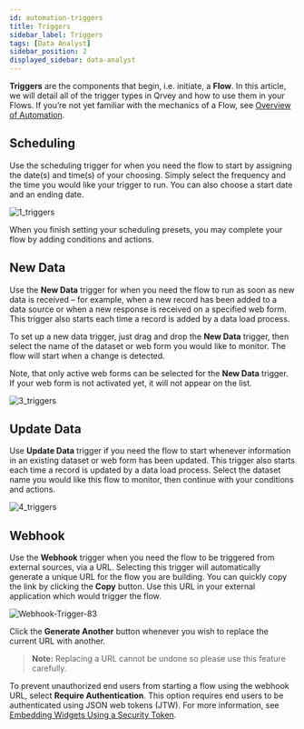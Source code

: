 ```yaml
---
id: automation-triggers
title: Triggers
sidebar_label: Triggers
tags: [Data Analyst]
sidebar_position: 2
displayed_sidebar: data-analyst
---
```


<div style={{textAlign: "justify"}}>

**Triggers** are the components that begin, i.e. initiate, a **Flow**. In this article, we will detail all of the trigger types in Qrvey and how to use them in your Flows. If you’re not yet familiar with the mechanics of a Flow, see [Overview of Automation](../09-Automation/overview-of-automation.md).

## Scheduling
Use the scheduling trigger for when you need the flow to start by assigning the date(s) and time(s) of your choosing. Simply select the frequency and the time you would like your trigger to run. You can also choose a start date and an ending date.

![1_triggers](https://s3.amazonaws.com/cdn.qrvey.com/documentation_assets/ui-docs/automation/3.4.6.2_triggers/1_triggers.png#thumbnail)


When you finish setting your scheduling presets, you may complete your flow by adding conditions and actions.

## New Data
Use the **New Data** trigger for when you need the flow to run as soon as new data is received – for example, when a new record has been added to a data source or when a new response is received on a specified web form. This trigger also starts each time a record is added by a data load process.

To set up a new data trigger, just drag and drop the **New Data** trigger, then select the name of the dataset or web form you would like to monitor. The flow will start when a change is detected.

Note, that only active web forms can be selected for the **New Data** trigger. If your web form is not activated yet, it will not appear on the list.

![3_triggers](https://s3.amazonaws.com/cdn.qrvey.com/documentation_assets/ui-docs/automation/3.4.6.2_triggers/3_triggers.png#thumbnail)

## Update Data
Use **Update Data** trigger if you need the flow to start whenever information in an existing dataset or web form has been updated. This trigger also starts each time a record is updated by a data load process. Select the dataset name you would like this flow to monitor, then continue with your conditions and actions. 

![4_triggers](https://s3.amazonaws.com/cdn.qrvey.com/documentation_assets/ui-docs/automation/3.4.6.2_triggers/4_triggers.png#thumbnail)

## Webhook
Use the **Webhook** trigger when you need the flow to be triggered from external sources, via a URL. Selecting this trigger will automatically generate a unique URL for the flow you are building. You can quickly copy the link by clicking the **Copy** button. Use this URL in your external application which would trigger the flow.

![Webhook-Trigger-83](https://s3.amazonaws.com/cdn.qrvey.com/documentation_assets/ui-docs/automation/Webhook-Trigger-83.png)

Click the **Generate Another** button whenever you wish to replace the current URL with another. 

>**Note:** Replacing a URL cannot be undone so please use this feature carefully.

To prevent unauthorized end users from starting a flow using the webhook URL, select **Require Authentication**. This option requires end users to be authenticated using JSON web tokens (JTW). For more information, see [Embedding Widgets Using a Security Token](https://partners.qrvey.com/docs/software-developer/Embedding%20Qrvey%20Widgets/embedding-widgets-security-token).

</div>